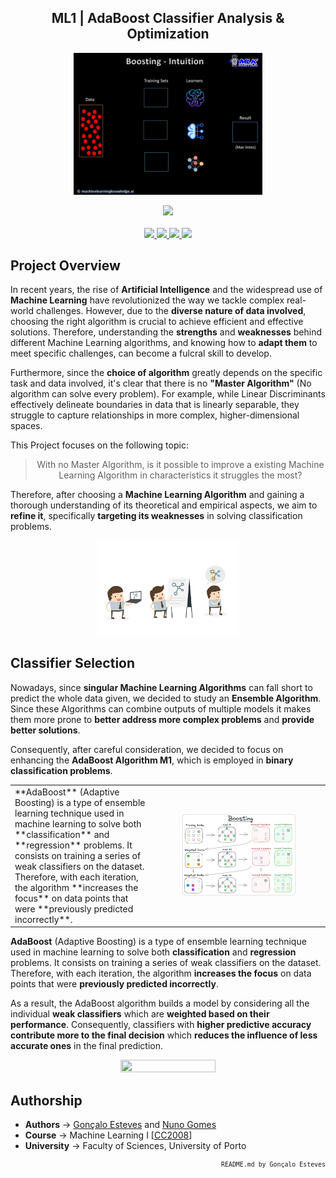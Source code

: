 <p>
<div align="center">

## ML1 | AdaBoost Classifier Analysis & Optimization
</div>
</p>

<p align="center" width="100%">
    <img src="./AdaBoost/Assets/Boosting.gif" width="60%" height="60%" />
</p>

<div align="center">
    <a>
        <img src="https://img.shields.io/badge/Made%20with-Jupyter-white?style=for-the-badge&logo=Jupyter&logoColor=white">
    </a>
</div>

<br/>

<div align="center">
    <a href="https://github.com/EstevesX10/ML1-AdaBoost-Analysis-Optimization/blob/main/LICENSE">
        <img src="https://img.shields.io/github/license/EstevesX10/ML1-AdaBoost-Analysis-Optimization?style=flat&logo=gitbook&logoColor=white&label=License&color=white">
    </a>
    <a href="">
        <img src="https://img.shields.io/github/repo-size/EstevesX10/ML1-AdaBoost-Analysis-Optimization?style=flat&logo=googlecloudstorage&logoColor=white&logoSize=auto&label=Repository%20Size&color=white">
    </a>
    <a href="">
        <img src="https://img.shields.io/github/stars/EstevesX10/ML1-AdaBoost-Analysis-Optimization?style=flat&logo=adafruit&logoColor=white&logoSize=auto&label=Stars&color=white">
    </a>
    <a href="https://github.com/EstevesX10/ML1-AdaBoost-Analysis-Optimization/blob/main/DEPENDENCIES.md">
        <img src="https://img.shields.io/badge/Dependencies-DEPENDENCIES.md-white?style=flat&logo=anaconda&logoColor=white&logoSize=auto&color=white"> 
    </a>
</div>

## Project Overview

In recent years, the rise of **Artificial Intelligence** and the widespread use of **Machine Learning** have revolutionized the way we tackle complex real-world challenges. However, due to the **diverse nature of data involved**, choosing the right algorithm is crucial to achieve efficient and effective solutions. Therefore, understanding the **strengths** and **weaknesses** behind different Machine Learning algorithms, and knowing how to **adapt them** to meet specific challenges, can become a fulcral skill to develop.

Furthermore, since the **choice of algorithm** greatly depends on the specific task and data involved, it's clear that there is no **"Master Algorithm"** (No algorithm can solve every problem). For example, while Linear Discriminants effectively delineate boundaries in data that is linearly separable, they struggle to capture relationships in more complex, higher-dimensional spaces.

This Project focuses on the following topic:

<div align="center">

> With no Master Algorithm, is it possible to improve a existing Machine Learning Algorithm in characteristics it struggles the most?
</div>

Therefore, after choosing a **Machine Learning Algorithm** and gaining a thorough understanding of its theoretical and empirical aspects, we aim to **refine it**, specifically **targeting its weaknesses** in solving classification problems.

<p align="center" width="100%">
    <img src="./AdaBoost/Assets/ThoughtProcess.png" width="45%" height="45%" />
</p>

## Classifier Selection

Nowadays, since **singular Machine Learning Algorithms** can fall short to predict the whole data given, we decided to study an **Ensemble Algorithm**. Since these Algorithms can combine outputs of multiple models it makes them more prone to **better address more complex problems** and **provide better solutions**.

Consequently, after careful consideration, we decided to focus on enhancing the **AdaBoost Algorithm M1**, which is employed in **binary classification problems**.

<!-- <p align="right" width="100%">
    <img src="./AdaBoost/Assets/AdaBoost_Overview.jpeg" width="55%" height="55%" />
</p> -->

<table style="width:100%;">
  <tr>
    <td style="width:45%;">
    **AdaBoost** (Adaptive Boosting) is a type of ensemble learning technique used in machine learning to solve both **classification** and **regression** problems. It consists on training a series of weak classifiers on the dataset. Therefore, with each iteration, the algorithm **increases the focus** on data points that were **previously predicted incorrectly**.
    </td>
    <td style="width:55%;">
        <p align="center"><img src="./AdaBoost/Assets/AdaBoost_Overview.jpeg" width="70%" height="auto"/>
        </p>
    </td>
  </tr>
</table>


**AdaBoost** (Adaptive Boosting) is a type of ensemble learning technique used in machine learning to solve both **classification** and **regression** problems. It consists on training a series of weak classifiers on the dataset. Therefore, with each iteration, the algorithm **increases the focus** on data points that were **previously predicted incorrectly**.

As a result, the AdaBoost algorithm builds a model by considering all the individual **weak classifiers** which are **weighted based on their performance**. Consequently, classifiers with **higher predictive accuracy contribute more to the final decision** which **reduces the influence of less accurate ones** in the final prediction. 

<p align="center" width="100%">
    <img src="./AdaBoost/Assets/" width="55%" height="55%" />
</p>

## Authorship

- **Authors** &#8594; [Gonçalo Esteves](https://github.com/EstevesX10) and [Nuno Gomes](https://github.com/NightF0x26)
- **Course** &#8594; Machine Learning I [[CC2008](https://sigarra.up.pt/fcup/en/ucurr_geral.ficha_uc_view?pv_ocorrencia_id=529874)]
- **University** &#8594; Faculty of Sciences, University of Porto

<div align="right">
<sub>

<!-- <sup></sup> -->

`README.md by Gonçalo Esteves`
</sub>
</div>